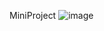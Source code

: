MiniProject
![image](https://user-images.githubusercontent.com/73383923/146155844-e20d7595-2935-4f87-b1f3-4fa7a2a1d7c0.png)
